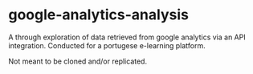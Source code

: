 
# google-analytics-analysis

A through exploration of data retrieved from google analytics via an API integration.
Conducted for a portugese e-learning platform. 

Not meant to be cloned and/or replicated. 